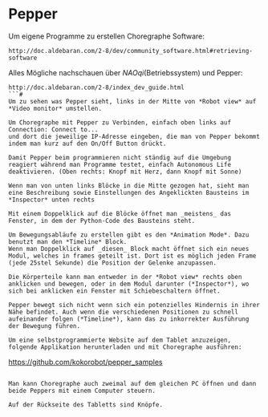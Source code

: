 # Pepper
Um eigene Programme zu erstellen
Choregraphe Software:
```
http://doc.aldebaran.com/2-8/dev/community_software.html#retrieving-software
```
Alles Mögliche nachschauen über *NAOqi*(Betriebssystem) und Pepper:
```
http://doc.aldebaran.com/2-8/index_dev_guide.html
```#
Um zu sehen was Pepper sieht, links in der Mitte von *Robot view* auf *Video monitor* umstellen.

Um Choregraphe mit Pepper zu Verbinden, einfach oben links auf Connection: Connect to...
und dort die jeweilige IP-Adresse eingeben, die man von Pepper bekommt indem man kurz auf den On/Off Button drückt.

Damit Pepper beim programmieren nicht ständig auf die Umgebung reagiert während man Programme testet, einfach Autonomous Life deaktivieren. (Oben rechts: Knopf mit Herz, dann Knopf mit Sonne)

Wenn man von unten links Blöcke in die Mitte gezogen hat, sieht man eine Beschreibung sowie Einstellungen des Angeklickten Bausteins im *Inspector* unten rechts

Mit einem Doppelklick auf die Blöcke öffnet man _meistens_ das Fenster, in dem der Python-Code des Bausteins steht.

Um Bewegungsabläufe zu erstellen gibt es den *Animation Mode*. Dazu benutzt man den *Timeline* Block.
Wenn man Doppelklick auf _diesen_ Block macht öffnet sich ein neues Modul, welches in frames geteilt ist. Dort ist es möglich jeden Frame (jede 25stel Sekunde) die Position der Gelenke anzupassen.

Die Körperteile kann man entweder in der *Robot view* rechts oben anklicken und bewegen, oder in dem Modul darunter (*Inspector*), wo sich bei anklicken ein Fenster mit Schiebeschaltern öffnet.

Pepper bewegt sich nicht wenn sich ein potenzielles Hindernis in ihrer Nähe befindet. Auch wenn die verschiedenen Positionen zu schnell aufeinander folgen (*Timeline*), kann das zu inkorrekter Ausführung der Bewegung führen.

Um eine selbstprogrammierte Website auf dem Tablet anzuzeigen, folgende Applikation herunterladen und mit Choregraphe ausführen:
```
https://github.com/kokorobot/pepper_samples
```

Man kann Choregraphe auch zweimal auf dem gleichen PC öffnen und dann beide Peppers mit einem Computer steuern.

Auf der Rückseite des Tabletts sind Knöpfe. 

